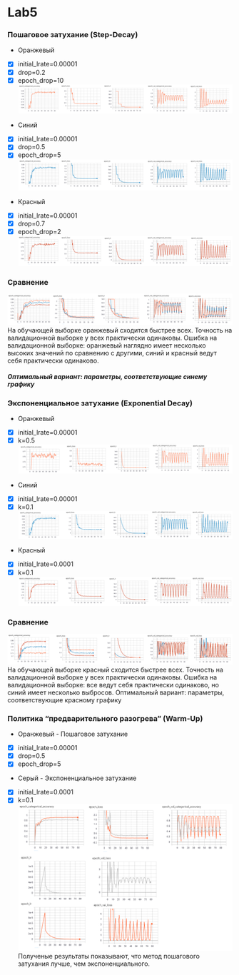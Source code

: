 # Lab5

### Пошаговое затухание (Step-Decay)
 * Оранжевый   
- [x] initial_lrate=0.00001
- [x] drop=0.2
- [x] epoch_drop=10
![step](/graf/step_1.png)
* Синий 
- [x] initial_lrate=0.00001
- [x] drop=0.5
- [x] epoch_drop=5
![step](/graf/step_2.png)
* Красный 
- [x] initial_lrate=0.00001
- [x] drop=0.7
- [x] epoch_drop=2
![step](/graf/step_3.png)
### Сравнение
![compare](/graf/step_compare.png)
На обучающей выборке oранжевый сходится быстрее всех. Точность на валидационной выборке у всех практически одинаковы. Ошибка на валидационной выборке: оранжевый наглядно имеет несколько высоких значений по сравнению с другими, синий и красный ведут себя практически одинаково. 
##### Оптимальный вариант: параметры, соответствующие синему графику
### Экспоненциальное затухание (Exponential Decay)
* Оранжевый
- [x] initial_lrate=0.00001
- [x] k=0.5
![exp](/graf/exp_1.png)
* Синий
- [x] initial_lrate=0.00001
- [x] k=0.1
![exp](/graf/exp_2.png)
* Красный
- [x] initial_lrate=0.0001
- [x] k=0.1
![exp](/graf/exp_3.png)
### Сравнение
![compare](/graf/exp_compare.png)
На обучающей выборке красный сходится быстрее всех. Точность на валидационной выборке у всех практически одинаковы. Ошибка на валидационной выборке: все ведут себя практически одинаково, но синий имеет несколько выбросов.
Оптимальный вариант: параметры, соответствующие красному графику

### Политика “предварительного разогрева” (Warm-Up)
* Оранжевый - Пошаговое затухание  
- [x] initial_lrate=0.00001
- [x] drop=0.5
- [x] epoch_drop=5
* Серый - Экспоненциальное затухание
- [x] initial_lrate=0.0001
- [x] k=0.1
![WarmUp](/graf/warm_up_compare.png)
 Полученые результаты показывают, что метод пошагового затухания лучше, чем экспоненциального.
